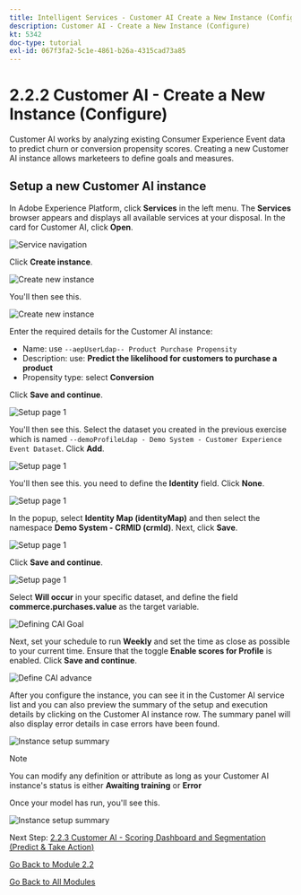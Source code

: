 ```yaml
---
title: Intelligent Services - Customer AI Create a New Instance (Configure)
description: Customer AI - Create a New Instance (Configure)
kt: 5342
doc-type: tutorial
exl-id: 067f3fa2-5c1e-4861-b26a-4315cad73a85
---
```

# 2.2.2 Customer AI - Create a New Instance (Configure)

Customer AI works by analyzing existing Consumer Experience Event data to predict churn or conversion propensity scores. Creating a new Customer AI instance allows marketeers to define goals and measures.

## Setup a new Customer AI instance

In Adobe Experience Platform, click **Services** in the left menu. The **Services** browser appears and displays all available services at your disposal. In the card for Customer AI, click **Open**.

![Service navigation](./images/navigatetoservice.png)

Click **Create instance**.

![Create new instance](./images/createnewinstance.png)

You'll then see this.

![Create new instance](./images/custai1.png) 


Enter the required details for the Customer AI instance:

- Name: use `--aepUserLdap-- Product Purchase Propensity`
- Description: use: **Predict the likelihood for customers to purchase a product**
- Propensity type: select **Conversion**

Click **Save and continue**.

![Setup page 1](./images/setuppage1.png)

You'll then see this. Select the dataset you created in the previous exercise which is named `--demoProfileLdap - Demo System - Customer Experience Event Dataset`. Click **Add**.

![Setup page 1](./images/custai2.png)

You'll then see this. you need to define the **Identity** field. Click **None**.

![Setup page 1](./images/custai2a.png)

In the popup, select **Identity Map (identityMap)** and then select the namespace **Demo System - CRMID (crmId)**. Next, click **Save**.

![Setup page 1](./images/custai2b.png)

Click **Save and continue**.

![Setup page 1](./images/custai2c.png)

Select **Will occur** in your specific dataset, and define the field **commerce.purchases.value** as the target variable.

![Defining CAI Goal](./images/caidefinegoal.png)

Next, set your schedule to run **Weekly** and set the time as close as possible to your current time. Ensure that the toggle **Enable scores for Profile** is enabled. Click **Save and continue**.

![Define CAI advance](./images/caiadvancepage.png)

After you configure the instance, you can see it in the Customer AI service list and you can also preview the summary of the setup and execution details by clicking on the Customer AI instance row. The summary panel will also display error details in case errors have been found.

![Instance setup summary](./images/caiinstancesummary.png)

>[!NOTE]
>
>You can modify any definition or attribute as long as your Customer AI instance's status is either **Awaiting training** or **Error**

Once your model has run, you'll see this.

![Instance setup summary](./images/caiinstancesummary1.png)


Next Step: [2.2.3 Customer AI - Scoring Dashboard and Segmentation (Predict & Take Action)](./ex3.md)

[Go Back to Module 2.2](./intelligent-services.md)

[Go Back to All Modules](./../../../overview.md)
